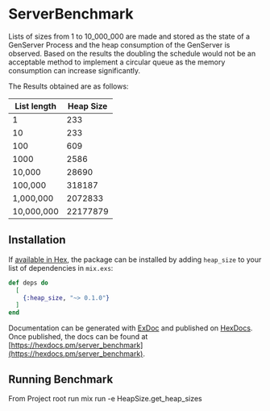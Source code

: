# ServerBenchmark

Lists of sizes from 1 to 10_000_000 are made and stored as the state of a GenServer Process and the heap consumption of the GenServer is observed. Based on the results the doubling the schedule would not be an acceptable method to implement a circular queue as the memory consumption can increase significantly.


The Results obtained are as follows:

|  List length          | Heap Size        |
| ---------- | -------- |
| 1          | 233      |
| 10         | 233      |
| 100        | 609      | 
| 1000       | 2586     |
| 10,000     | 28690    |
| 100,000    | 318187   |
| 1,000,000  | 2072833  |
| 10,000,000 | 22177879 |


## Installation


If [available in Hex](https://hex.pm/docs/publish), the package can be installed
by adding `heap_size` to your list of dependencies in `mix.exs`:

```elixir
def deps do
  [
    {:heap_size, "~> 0.1.0"}
  ]
end
```

Documentation can be generated with [ExDoc](https://github.com/elixir-lang/ex_doc)
and published on [HexDocs](https://hexdocs.pm). Once published, the docs can
be found at [https://hexdocs.pm/server_benchmark](https://hexdocs.pm/server_benchmark).


## Running Benchmark
From Project root run
mix run -e HeapSize.get_heap_sizes
